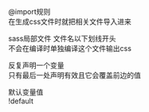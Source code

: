 @import规则  
在生成css文件时就把相关文件导入进来  

sass局部文件
文件名以下划线开头  
不会在编译时单独编译这个文件输出css  

反复声明一个变量  
只有最后一处声明有效且它会覆盖前边的值

默认变量值  
!default  
